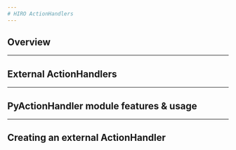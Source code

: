 ```yaml
---
# HIRO ActionHandlers
---
```

## Overview
---
## External ActionHandlers
---
## PyActionHandler module features & usage
---
## Creating an external ActionHandler
